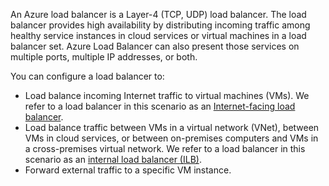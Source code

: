 An Azure load balancer is a Layer-4 (TCP, UDP) load balancer. The load balancer provides high availability by distributing incoming traffic among healthy service instances in cloud services or virtual machines in a load balancer set. Azure Load Balancer can also present those services on multiple ports, multiple IP addresses, or both.

You can configure a load balancer to:

* Load balance incoming Internet traffic to virtual machines (VMs). We refer to a load balancer in this scenario as an [Internet-facing load balancer](/documentation/articles/load-balancer-internet-overview/).
* Load balance traffic between VMs in a virtual network (VNet), between VMs in cloud services, or between on-premises computers and VMs in a cross-premises virtual network. We refer to a load balancer in this scenario as an [internal load balancer (ILB)](/documentation/articles/load-balancer-internal-overview/).
* Forward external traffic to a specific VM instance.